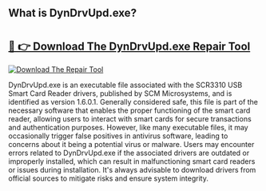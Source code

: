## What is DynDrvUpd.exe? 

# <h2><a href="https://exedetect.com/download.php?DynDrvUpd.exe">🔗 👉 Download The DynDrvUpd.exe Repair Tool</a></h2>

[![Download The Repair Tool](https://exedetect.com/download-button.jpg)](https://exedetect.com/download.php?DynDrvUpd.exe)

DynDrvUpd.exe is an executable file associated with the SCR3310 USB Smart Card Reader drivers, published by SCM Microsystems, and is identified as version 1.6.0.1. Generally considered safe, this file is part of the necessary software that enables the proper functioning of the smart card reader, allowing users to interact with smart cards for secure transactions and authentication purposes. However, like many executable files, it may occasionally trigger false positives in antivirus software, leading to concerns about it being a potential virus or malware. Users may encounter errors related to DynDrvUpd.exe if the associated drivers are outdated or improperly installed, which can result in malfunctioning smart card readers or issues during installation. It's always advisable to download drivers from official sources to mitigate risks and ensure system integrity.